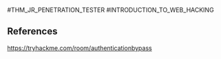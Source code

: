 #THM_JR_PENETRATION_TESTER #INTRODUCTION_TO_WEB_HACKING 


## References

https://tryhackme.com/room/authenticationbypass
